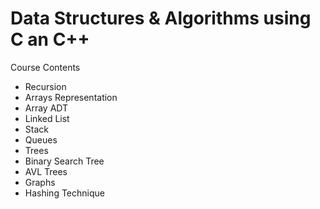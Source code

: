 # Data Structures & Algorithms using C an C++

Course Contents

- Recursion
- Arrays Representation
- Array ADT
- Linked List
- Stack
- Queues
- Trees
- Binary Search Tree
- AVL Trees
- Graphs
- Hashing Technique
